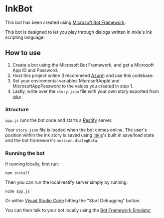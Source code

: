 # InkBot

This bot has been created using [Microsoft Bot Framework](https://dev.botframework.com).

This bot is designed to let you play through dialogs written in inkle's ink scripting language.

## How to use

1. Create a bot using the Microsoft Bot Framework, and get a Microsoft App ID and Password.
1. Host this project online (I recommend [Azure](https://azure.microsoft.com/)) and use this codebase.
1. Set your enviromental variables MicrosoftAppId and MicrosoftAppPassword to the values you created in step 1.
1. Lastly, write over the `story.json` file with your own story exported from [inky](https://github.com/inkle/inky).

### Structure

`app.js` runs the bot code and starts a [Restify](http://restify.com/) server.

Your `story.json` file is loaded when the bot comes online. The user's position within the ink story is saved using [inkjs](https://github.com/y-lohse/inkjs)'s built in save/load state and the bot framework's `session.dialogData`.

### Running the bot
If running locally, first run:

```
npm install
```

Then you can run the local restify server simply by running:

```
node app.js
```

Or within [Visual Studio Code](https://code.visualstudio.com/) hitting the "Start Debugging" button.

You can then talk to your bot locally using the [Bot Framework Emulator](https://docs.botframework.com/en-us/tools/bot-framework-emulator/)